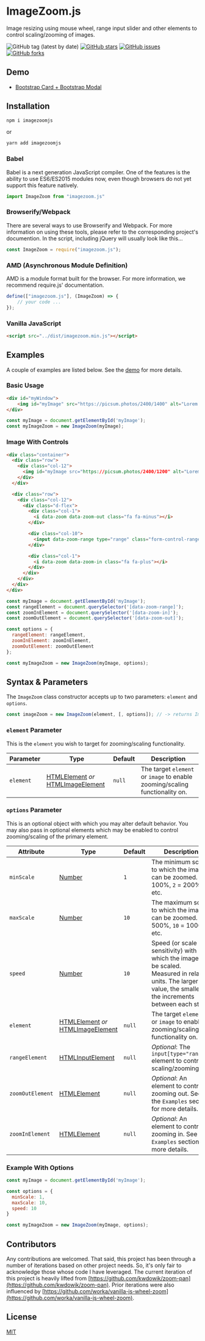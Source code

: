 # ImageZoom.js

Image resizing using mouse wheel, range input slider and other elements to control scaling/zooming of images.

![GitHub tag (latest by date)](https://img.shields.io/github/v/tag/stevewithington/imagezoomjs)
[![GitHub stars](https://img.shields.io/github/stars/stevewithington/imagezoomjs)](https://github.com/stevewithington/imagezoomjs/stargazers)
[![GitHub issues](https://img.shields.io/github/issues/stevewithington/imagezoomjs)](https://github.com/stevewithington/imagezoomjs/issues)
[![GitHub forks](https://img.shields.io/github/forks/stevewithington/imagezoomjs)](https://github.com/stevewithington/imagezoomjs/network)

## Demo

* [Bootstrap Card + Bootstrap Modal](https://stevewithington.github.io/imagezoomjs/examples/index.html)

## Installation

```cmd
npm i imagezoomjs
```

or

```cmd
yarn add imagezoomjs
```

### Babel

Babel is a next generation JavaScript compiler. One of the features is the ability to use ES6/ES2015 modules now, even though browsers do not yet support this feature natively.

```javascript
import ImageZoom from "imagezoom.js"
```

### Browserify/Webpack

There are several ways to use Browserify and Webpack. For more information on using these tools, please refer to the corresponding project's documention. In the script, including jQuery will usually look like this...

```javascript
const ImageZoom = require("imagezoom.js");
```

### AMD (Asynchronous Module Definition)

AMD is a module format built for the browser. For more information, we recommend require.js' documentation.

```javascript
define(["imagezoom.js"], (ImageZoom) => {
    // your code ...
});
```

### Vanilla JavaScript

```html
<script src="../dist/imagezoom.min.js"></script>
```

## Examples

A couple of examples are listed below. See the [demo](https://stevewithington.github.io/imagezoomjs/examples/index.html) for more details.

### Basic Usage

```html
<div id="myWindow">
    <img id="myImage" src="https://picsum.photos/2400/1400" alt="Lorem Picsum" />
</div>
```

``` javascript
const myImage = document.getElementById('myImage');
const myImageZoom = new ImageZoom(myImage);
```

### Image With Controls

```html
<div class="container">
  <div class="row">
    <div class="col-12">
      <img id="myImage src="https://picsum.photos/2400/1200" alt="Lorem Picsum" />
    </div>
  </div>

  <div class="row">
    <div class="col-12">
      <div class="d-flex">
        <div class="col-1">
          <i data-zoom data-zoom-out class="fa fa-minus"></i>
        </div>

        <div class="col-10">
          <input data-zoom-range type="range" class="form-control-range">
        </div>

        <div class="col-1">
          <i data-zoom data-zoom-in class="fa fa-plus"></i>
        </div>
      </div>
    </div>
  </div>
</div>
```

```javascript
const myImage = document.getElementById('myImage');
const rangeElement = document.querySelector('[data-zoom-range]');
const zoomInElement = document.querySelector('[data-zoom-in]');
const zoomOutElement = document.querySelector('[data-zoom-out]');

const options = {
  rangeElement: rangeElement,
  zoomInElement: zoomInElement,
  zoomOutElement: zoomOutElement
};

const myImageZoom = new ImageZoom(myImage, options);
```

## Syntax & Parameters

The `ImageZoom` class constructor accepts up to two parameters: `element` and `options`.

```javascript
const imageZoom = new ImageZoom(element, [, options]); // -> returns ImageZoom object
```

### `element` Parameter

This is the `element` you wish to target for zooming/scaling functionality.

| Parameter | Type | Default | Description |
|---|---|---|---|
| `element`        | [HTMLElement](https://developer.mozilla.org/en-US/docs/Web/API/HTMLElement) _or_ [HTMLImageElement](https://developer.mozilla.org/en-US/docs/Web/API/HTMLImageElement)     | `null` | The target `element` or `image` to enable zooming/scaling functionality on. |

### `options` Parameter

This is an optional object with which you may alter default behavior. You may also pass in optional elements which may be enabled to control zooming/scaling of the primary element.

| Attribute | Type | Default | Description |
|---|---|---|---|
| `minScale`      | [Number](https://developer.mozilla.org/en-US/docs/Web/JavaScript/Reference/Global_Objects/Number)          | `1`    | The minimum scale to which the image can be zoomed. `1` = 100%, `2` = 200%, etc. |
| `maxScale`       | [Number](https://developer.mozilla.org/en-US/docs/Web/JavaScript/Reference/Global_Objects/Number)          | `10`   | The maximum scale to which the image can be zoomed. `5` = 500%, `10` = 1000%, etc.  |
| `speed`          | [Number](https://developer.mozilla.org/en-US/docs/Web/JavaScript/Reference/Global_Objects/Number)           | `10`   | Speed (or scale sensitivity) with which the image will be scaled. Measured in relative units. The larger the value, the smaller the increments between each step. |
| `element`        | [HTMLElement](https://developer.mozilla.org/en-US/docs/Web/API/HTMLElement) _or_ [HTMLImageElement](https://developer.mozilla.org/en-US/docs/Web/API/HTMLImageElement)     | `null` | The target `element` or `image` to enable zooming/scaling functionality on. |
| `rangeElement`   | [HTMLInputElement](https://developer.mozilla.org/en-US/docs/Web/API/HTMLInputElement) | `null` | _Optional_: The `input[type="range"]` element to control scaling/zooming. |
| `zoomOutElement` | [HTMLElement](https://developer.mozilla.org/en-US/docs/Web/API/HTMLElement)       | `null` | _Optional_: An element to control zooming out. See the `Examples` section for more details. |
| `zoomInElement`  | [HTMLElement](https://developer.mozilla.org/en-US/docs/Web/API/HTMLElement)      | `null` | _Optional_:  An element to control zooming in. See the `Examples` section for more details. |

### Example With Options

```javascript
const myImage = document.getElementById('myImage');

const options = {
  minScale: 1,
  maxScale: 10,
  speed: 10
}

const myImageZoom = new ImageZoom(myImage, options);
```

## Contributors

Any contributions are welcomed. That said, this project has been through a number of iterations based on other project needs. So, it's only fair to acknowledge those whose code I have leveraged. The current iteration of this project is heavily lifted from [https://github.com/kwdowik/zoom-pan](https://github.com/kwdowik/zoom-pan). Prior iterations were also influenced by [https://github.com/worka/vanilla-js-wheel-zoom](https://github.com/worka/vanilla-js-wheel-zoom).

## License

[MIT](LICENSE.md)
